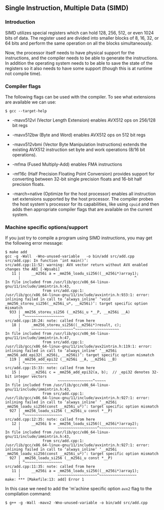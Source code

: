 ## Single Instruction, Multiple Data (SIMD)

### Introduction
SIMD utilizes special registers which can hold 128, 256, 512, or even 1024 bits
of data. The register used are divided into smaller blocks of 8, 16, 32, or 64
bits and perform the same operation on all the blocks simultaneously.

Now, the processor itself needs to have physical support for the instructions,
and the compiler needs to be able to generate the instructions. In addition
the operating system needs to be able to save the state of the registers so 
it also needs to have some support (though this is at runtime not compile time).

### Compiler flags
The following flags can be used with the compiler. To see what extensions are
available we can use:
```console
$ gcc --target-help
```

* -mavx512vl (Vector Length Extension) enables AVX512 ops on 256/128 bit regs
* -mavx512bw (Byte and Word) enables AVX512 ops on 512 bit regs
* -mavx512vbmi (Vector Byte Manipulation Instructions) extends the existing AVX512
instruction set byte and work operations (8/16 bit operations).
* -mfma (Fused Multiply-Add) enables FMA instructions
* -mf16c (Half Precision Floating Point Conversion) provides support for
converting between 32-bit single precision floats and 16-bit half precision
floats.

* -march=native (Optimize for the host processor) enables all instruction set
extensions supported by the host processor. The compiler probes the host
system's processor for its capabilities, like using `cpuid` and then adds then
appropriate compiler flags that are available on the current system.

### Machine specific options/support
If you just try to compile a program using SIMD instructions, you may get the
following error message:
```console
$ make add
gcc -g -Wall  -Wno-unused-variable   -o bin/add src/add.cpp
src/add.cpp: In function ‘int main()’:
src/add.cpp:11:52: warning: AVX vector return without AVX enabled changes the ABI [-Wpsabi]
   11 |     __m256i a = _mm256_loadu_si256((__m256i*)array1);
      |                                                    ^
In file included from /usr/lib/gcc/x86_64-linux-gnu/11/include/immintrin.h:43,
                 from src/add.cpp:1:
/usr/lib/gcc/x86_64-linux-gnu/11/include/avxintrin.h:933:1: error: inlining failed in call to ‘always_inline’ ‘void _mm256_storeu_si256(__m256i_u*, __m256i)’: target specific option mismatch
  933 | _mm256_storeu_si256 (__m256i_u *__P, __m256i __A)
      | ^~~~~~~~~~~~~~~~~~~
src/add.cpp:18:24: note: called from here
   18 |     _mm256_storeu_si256((__m256i*)result, c);
      |     ~~~~~~~~~~~~~~~~~~~^~~~~~~~~~~~~~~~~~~~~
In file included from /usr/lib/gcc/x86_64-linux-gnu/11/include/immintrin.h:47,
                 from src/add.cpp:1:
/usr/lib/gcc/x86_64-linux-gnu/11/include/avx2intrin.h:119:1: error: inlining failed in call to ‘always_inline’ ‘__m256i _mm256_add_epi32(__m256i, __m256i)’: target specific option mismatch
  119 | _mm256_add_epi32 (__m256i __A, __m256i __B)
      | ^~~~~~~~~~~~~~~~
src/add.cpp:15:33: note: called from here
   15 |     __m256i c = _mm256_add_epi32(a, b);  // _epi32 denotes 32-bit integer vectors
      |                 ~~~~~~~~~~~~~~~~^~~~~~
In file included from /usr/lib/gcc/x86_64-linux-gnu/11/include/immintrin.h:43,
                 from src/add.cpp:1:
/usr/lib/gcc/x86_64-linux-gnu/11/include/avxintrin.h:927:1: error: inlining failed in call to ‘always_inline’ ‘__m256i _mm256_loadu_si256(const __m256i_u*)’: target specific option mismatch
  927 | _mm256_loadu_si256 (__m256i_u const *__P)
      | ^~~~~~~~~~~~~~~~~~
src/add.cpp:12:35: note: called from here
   12 |     __m256i b = _mm256_loadu_si256((__m256i*)array2);
      |                 ~~~~~~~~~~~~~~~~~~^~~~~~~~~~~~~~~~~~
In file included from /usr/lib/gcc/x86_64-linux-gnu/11/include/immintrin.h:43,
                 from src/add.cpp:1:
/usr/lib/gcc/x86_64-linux-gnu/11/include/avxintrin.h:927:1: error: inlining failed in call to ‘always_inline’ ‘__m256i _mm256_loadu_si256(const __m256i_u*)’: target specific option mismatch
  927 | _mm256_loadu_si256 (__m256i_u const *__P)
      | ^~~~~~~~~~~~~~~~~~
src/add.cpp:11:35: note: called from here
   11 |     __m256i a = _mm256_loadu_si256((__m256i*)array1);
      |                 ~~~~~~~~~~~~~~~~~~^~~~~~~~~~~~~~~~~~
make: *** [Makefile:13: add] Error 1
```
In this case we need to add the 'm'achine specific option `avx2` flag to the
compilation command:
```console
$ g++ -g -Wall -mavx2 -Wno-unused-variable -o bin/add src/add.cpp
```
